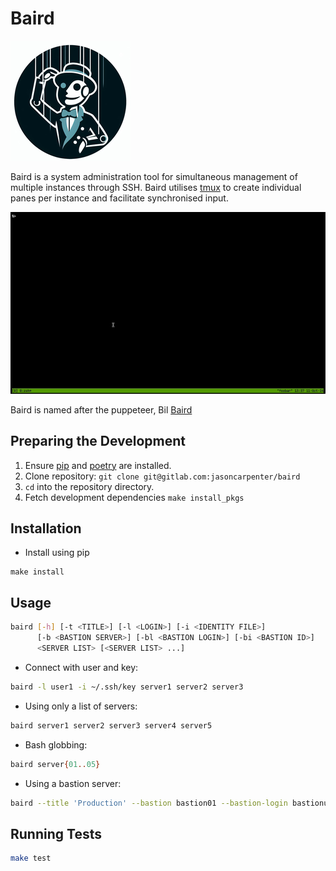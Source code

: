 # Baird

![alt text](assets/Baird3-IM-192x192.png "Baird")

Baird is a system administration tool for simultaneous management of
multiple instances through SSH. Baird utilises
[tmux](https://tmux.github.io/) to create individual panes per instance
and facilitate synchronised input.

![Demo](assets/demo.gif)

Baird is named after the puppeteer, Bil
[Baird](https://en.wikipedia.org/wiki/Bil_Baird)

## Preparing the Development

1. Ensure [pip] and [poetry] are installed.
2. Clone repository: `git clone git@gitlab.com:jasoncarpenter/baird`
3. `cd` into the repository directory.
4. Fetch development dependencies `make install_pkgs`

## Installation

- Install using pip

```shell
make install
```

## Usage

```bash
baird [-h] [-t <TITLE>] [-l <LOGIN>] [-i <IDENTITY FILE>]
      [-b <BASTION SERVER>] [-bl <BASTION LOGIN>] [-bi <BASTION ID>]
      <SERVER LIST> [<SERVER LIST> ...]
```

- Connect with user and key:

```bash
baird -l user1 -i ~/.ssh/key server1 server2 server3
```

- Using only a list of servers:

```bash
baird server1 server2 server3 server4 server5
```

- Bash globbing:

```bash
baird server{01..05}
```

- Using a bastion server:

```bash
baird --title 'Production' --bastion bastion01 --bastion-login bastionuser --bastion-id ~/.ssh/bastionkey --login serveruser --identityfile ~/.ssh/serverkey server{1..3}
```

## Running Tests

```bash
make test
```

[poetry]: https://python-poetry.org/
[pip]: https://pip.pypa.io/en/stable/
